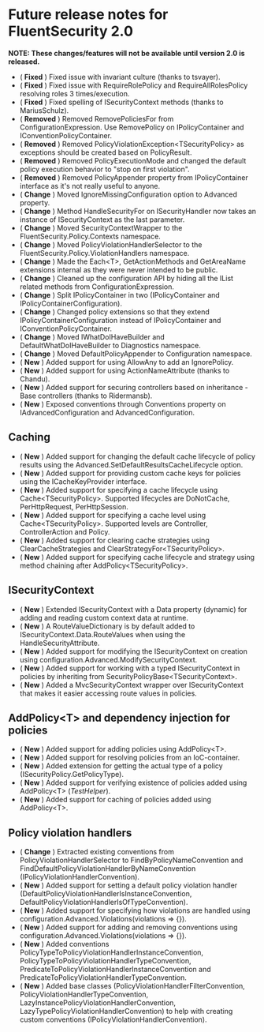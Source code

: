 # Future release notes for FluentSecurity 2.0

**NOTE: These changes/features will not be available until version 2.0 is released.**

- ( **Fixed** ) Fixed issue with invariant culture (thanks to tsvayer).
- ( **Fixed** ) Fixed issue with RequireRolePolicy and RequireAllRolesPolicy resolving roles 3 times/execution.
- ( **Fixed** ) Fixed spelling of ISecurityContext methods (thanks to MariusSchulz).
- ( **Removed** ) Removed RemovePoliciesFor from ConfigurationExpression. Use RemovePolicy on IPolicyContainer and IConventionPolicyContainer.
- ( **Removed** ) Removed PolicyViolationException\<TSecurityPolicy\> as exceptions should be created based on PolicyResult.
- ( **Removed** ) Removed PolicyExecutionMode and changed the default policy execution behavior to "stop on first violation".
- ( **Removed** ) Removed PolicyAppender property from IPolicyContainer interface as it's not really useful to anyone.
- ( **Change** ) Moved IgnoreMissingConfiguration option to Advanced property.
- ( **Change** ) Method HandleSecurityFor on ISecurityHandler now takes an instance of ISecurityContext as the last parameter.
- ( **Change** ) Moved SecurityContextWrapper to the FluentSecurity.Policy.Contexts namespace.
- ( **Change** ) Moved PolicyViolationHandlerSelector to the FluentSecurity.Policy.ViolationHandlers namespace.
- ( **Change** ) Made the Each\<T\>, GetActionMethods and GetAreaName extensions internal as they were never intended to be public.
- ( **Change** ) Cleaned up the configuration API by hiding all the IList<T> related methods from ConfigurationExpression.
- ( **Change** ) Split IPolicyContainer in two (IPolicyContainer and IPolicyContainerConfiguration).
- ( **Change** ) Changed policy extensions so that they extend IPolicyContainerConfiguration instead of IPolicyContainer and IConventionPolicyContainer.
- ( **Change** ) Moved IWhatDoIHaveBuilder and DefaultWhatDoIHaveBuilder to Diagnostics namespace.
- ( **Change** ) Moved DefaultPolicyAppender to Configuration namespace.
- ( **New** ) Added support for using AllowAny to add an IgnorePolicy.
- ( **New** ) Added support for using ActionNameAttribute (thanks to Chandu).
- ( **New** ) Added support for securing controllers based on inheritance - Base controllers (thanks to Ridermansb).
- ( **New** ) Exposed conventions through Conventions property on IAdvancedConfiguration and AdvancedConfiguration.

## Caching
- ( **New** ) Added support for changing the default cache lifecycle of policy results using the Advanced.SetDefaultResultsCacheLifecycle option.
- ( **New** ) Added support for providing custom cache keys for policies using the ICacheKeyProvider interface.
- ( **New** ) Added support for specifying a cache lifecycle using Cache\<TSecurityPolicy\>. Supported lifecycles are DoNotCache, PerHttpRequest, PerHttpSession.
- ( **New** ) Added support for specifying a cache level using Cache\<TSecurityPolicy\>. Supported levels are Controller, ControllerAction and Policy.
- ( **New** ) Added support for clearing cache strategies using ClearCacheStrategies and ClearStrategyFor\<TSecurityPolicy\>.
- ( **New** ) Added support for specifying cache lifecycle and strategy using method chaining after AddPolicy\<TSecurityPolicy\>.

## ISecurityContext
- ( **New** ) Extended ISecurityContext with a Data property (dynamic) for adding and reading custom context data at runtime.
- ( **New** ) A RouteValueDictionary is by default added to ISecurityContext.Data.RouteValues when using the HandleSecurityAttribute.
- ( **New** ) Added support for modifying the ISecurityContext on creation using configuration.Advanced.ModifySecurityContext.
- ( **New** ) Added support for working with a typed ISecurityContext in policies by inheriting from SecurityPolicyBase\<TSecurityContext\>.
- ( **New** ) Added a MvcSecurityContext wrapper over ISecurityContext that makes it easier accessing route values in policies.

## AddPolicy\<T\> and dependency injection for policies
- ( **New** ) Added support for adding policies using AddPolicy\<T\>.
- ( **New** ) Added support for resolving policies from an IoC-container.
- ( **New** ) Added extension for getting the actual type of a policy (ISecurityPolicy.GetPolicyType).
- ( **New** ) Added support for verifying existence of policies added using AddPolicy\<T\> (*TestHelper*).
- ( **New** ) Added support for caching of policies added using AddPolicy\<T\>.

## Policy violation handlers
- ( **Change** ) Extracted existing conventions from PolicyViolationHandlerSelector to FindByPolicyNameConvention and FindDefaultPolicyViolationHandlerByNameConvention (IPolicyViolationHandlerConvention).
- ( **New** ) Added support for setting a default policy violation handler (DefaultPolicyViolationHandlerIsInstanceConvention, DefaultPolicyViolationHandlerIsOfTypeConvention).
- ( **New** ) Added support for specifying how violations are handled using configuration.Advanced.Violations(violations => {}).
- ( **New** ) Added support for adding and removing conventions using configuration.Advanced.Violations(violations => {}).
- ( **New** ) Added conventions PolicyTypeToPolicyViolationHandlerInstanceConvention, PolicyTypeToPolicyViolationHandlerTypeConvention, PredicateToPolicyViolationHandlerInstanceConvention and PredicateToPolicyViolationHandlerTypeConvention.
- ( **New** ) Added base classes (PolicyViolationHandlerFilterConvention, PolicyViolationHandlerTypeConvention, LazyInstancePolicyViolationHandlerConvention, LazyTypePolicyViolationHandlerConvention) to help with creating custom conventions (IPolicyViolationHandlerConvention).